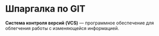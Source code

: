 # Шпаргалка по GIT
**Cистема контроля версий (VCS)** — программное обеспечение для облегчения работы с изменяющейся информацией.